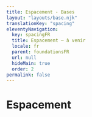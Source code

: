 ```yaml
---
title: Espacement - Bases
layout: "layouts/base.njk"
translationKey: "spacing"
eleventyNavigation:
  key: spacingFR
  title: Espacement — à venir
  locale: fr
  parent: foundationsFR
  url: null
  hideMain: true
  order: 2
permalink: false
---
```


# Espacement